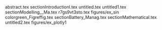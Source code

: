 abstract.tex
sectionIntroductionl.tex
untitled.tex
untitled1.tex
sectionModelling__Ma.tex
r7gs9vt3sto.tex
figures/ex_sin
colorgreen_Figreffig.tex
sectionBattery_Manag.tex
sectionMathematical.tex
untitled2.tex
figures/ex_plotly1